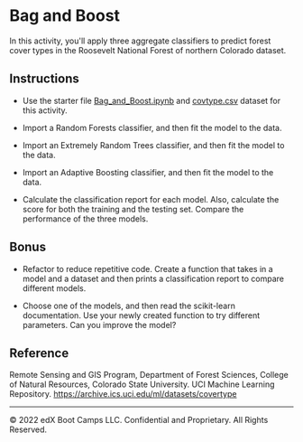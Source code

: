 # Bag and Boost

In this activity, you'll apply three aggregate classifiers to predict forest cover types in the Roosevelt National Forest of northern Colorado dataset.

## Instructions

* Use the starter file [Bag_and_Boost.ipynb](Unsolved/Bag_and_Boost.ipynb) and [covtype.csv](Resources/covtype.csv) dataset for this activity.

* Import a Random Forests classifier, and then fit the model to the data.

* Import an Extremely Random Trees classifier, and then fit the model to the data.

* Import an Adaptive Boosting classifier, and then fit the model to the data.

* Calculate the classification report for each model. Also, calculate the score for both the training and the testing set. Compare the performance of the three models.

## Bonus

* Refactor to reduce repetitive code. Create a function that takes in a model and a dataset and then prints a classification report to compare different models.

* Choose one of the models, and then read the scikit-learn documentation. Use your newly created function to try different parameters. Can you improve the model?

## Reference

Remote Sensing and GIS Program, Department of Forest Sciences, College of Natural Resources, Colorado State University. UCI Machine Learning Repository. https://archive.ics.uci.edu/ml/datasets/covertype

---

© 2022 edX Boot Camps LLC. Confidential and Proprietary. All Rights Reserved.
